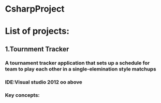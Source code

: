# CsharpProject

# List of projects:

## 1.Tournment Tracker
###  A tournament tracker application that sets up a schedule for team to play each other in a single-elemination style matchups

### IDE:Visual studio 2012 oo above
### Key concepts:
